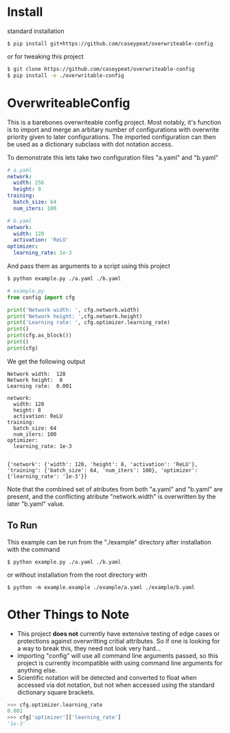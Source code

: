 # Install

standard installation

`$ pip install git+https://github.com/caseypeat/overwriteable-config`

or for tweaking this project

```bash
$ git clone https://github.com/caseypeat/overwriteable-config
$ pip install -e ./overwritable-config
```

# OverwriteableConfig

This is a barebones overwriteable config project. Most notably, it's function is to import and merge an arbitary number of configurations with overwrite priority given to later configurations. The imported configuration can then be used as a dictionary subclass with dot notation access.

To demonstrate this lets take two configuration files "a.yaml" and "b.yaml"

```yaml
# a.yaml
network:
  width: 256
  height: 8
training:
  batch_size: 64
  num_iters: 100

```
```yaml
# b.yaml
network:
  width: 128
  activation: 'ReLU'
optimizer:
  learning_rate: 1e-3
```

And pass them as arguments to a script using this project

```bash
$ python example.py ./a.yaml ./b.yaml
```

```python
# example.py
from config import cfg

print('Network width: ', cfg.network.width)
print('Network height: ',cfg.network.height)
print('Learning rate: ', cfg.optimizer.learning_rate)
print()
print(cfg.as_block())
print()
print(cfg)
```

We get the following output

```
Network width:  128
Network height:  8
Learning rate:  0.001

network:
  width: 128
  height: 8
  activation: ReLU
training:
  batch_size: 64
  num_iters: 100
optimizer:
  learning_rate: 1e-3


{'network': {'width': 128, 'height': 8, 'activation': 'ReLU'}, 'training': {'batch_size': 64, 'num_iters': 100}, 'optimizer': {'learning_rate': '1e-3'}}
```

Note that the combined set of atributes from both "a.yaml" and "b.yaml" are present, and the conflicting atribute "network.width" is overwritten by the later "b.yaml" value.

## To Run

This example can be run from the "./example" directory after installation with the command

`$ python example.py ./a.yaml ./b.yaml`

or without installation from the root directory with

`$ python -m example.example ./example/a.yaml ./example/b.yaml`

# Other Things to Note
- This project __does not__ currently have extensive testing of edge cases or protections against overwritting critial attributes. So if one is looking for a way to break this, they need not look very hard...
- importing "config" will use all command line arguments passed, so this project is currently incompatible with using command line arguments for anything else.
- Scientific notation will be detected and converted to float when accessed via dot notation, but not when accessed using the standard dictionary square brackets.

```python
>>> cfg.optimizer.learning_rate
0.001
>>> cfg['optimizer']['learning_rate']
'1e-3'
```